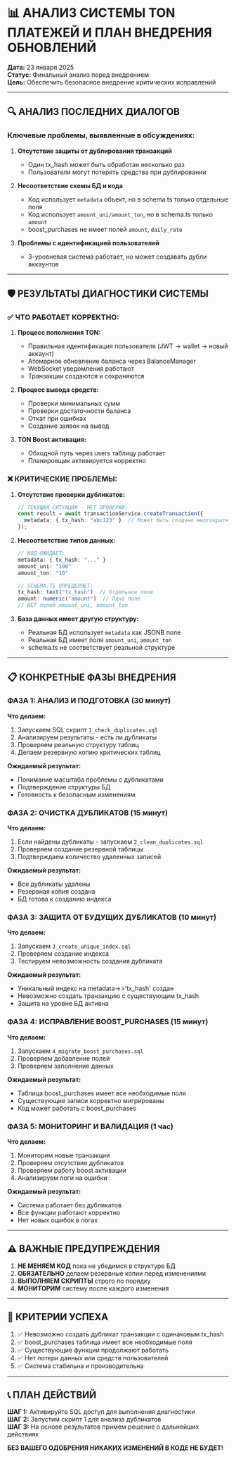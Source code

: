 # 📊 АНАЛИЗ СИСТЕМЫ TON ПЛАТЕЖЕЙ И ПЛАН ВНЕДРЕНИЯ ОБНОВЛЕНИЙ

**Дата:** 23 января 2025  
**Статус:** Финальный анализ перед внедрением  
**Цель:** Обеспечить безопасное внедрение критических исправлений  

---

## 🔍 АНАЛИЗ ПОСЛЕДНИХ ДИАЛОГОВ

### Ключевые проблемы, выявленные в обсуждениях:

1. **Отсутствие защиты от дублирования транзакций**
   - Один tx_hash может быть обработан несколько раз
   - Пользователи могут потерять средства при дублировании

2. **Несоответствие схемы БД и кода**
   - Код использует `metadata` объект, но в schema.ts только отдельные поля
   - Код использует `amount_uni/amount_ton`, но в schema.ts только `amount`
   - boost_purchases не имеет полей `amount`, `daily_rate`

3. **Проблемы с идентификацией пользователей**
   - 3-уровневая система работает, но может создавать дубли аккаунтов

---

## 🛡️ РЕЗУЛЬТАТЫ ДИАГНОСТИКИ СИСТЕМЫ

### ✅ ЧТО РАБОТАЕТ КОРРЕКТНО:

1. **Процесс пополнения TON:**
   - Правильная идентификация пользователя (JWT → wallet → новый аккаунт)
   - Атомарное обновление баланса через BalanceManager
   - WebSocket уведомления работают
   - Транзакции создаются и сохраняются

2. **Процесс вывода средств:**
   - Проверки минимальных сумм
   - Проверки достаточности баланса
   - Откат при ошибках
   - Создание заявок на вывод

3. **TON Boost активация:**
   - Обходной путь через users таблицу работает
   - Планировщик активируется корректно

### ❌ КРИТИЧЕСКИЕ ПРОБЛЕМЫ:

1. **Отсутствие проверки дубликатов:**
   ```typescript
   // ТЕКУЩАЯ СИТУАЦИЯ - НЕТ ПРОВЕРКИ:
   const result = await transactionService.createTransaction({
     metadata: { tx_hash: "abc123" }  // Может быть создано многократно!
   });
   ```

2. **Несоответствие типов данных:**
   ```typescript
   // КОД ОЖИДАЕТ:
   metadata: { tx_hash: "..." }
   amount_uni: "100"
   amount_ton: "10"
   
   // SCHEMA.TS ОПРЕДЕЛЯЕТ:
   tx_hash: text("tx_hash")  // Отдельное поле
   amount: numeric("amount")  // Одно поле
   // НЕТ полей amount_uni, amount_ton
   ```

3. **База данных имеет другую структуру:**
   - Реальная БД использует `metadata` как JSONB поле
   - Реальная БД имеет поля `amount_uni`, `amount_ton`
   - schema.ts не соответствует реальной структуре

---

## 📋 КОНКРЕТНЫЕ ФАЗЫ ВНЕДРЕНИЯ

### ФАЗА 1: АНАЛИЗ И ПОДГОТОВКА (30 минут)
**Что делаем:**
1. Запускаем SQL скрипт `1_check_duplicates.sql`
2. Анализируем результаты - есть ли дубликаты
3. Проверяем реальную структуру таблиц
4. Делаем резервную копию критических таблиц

**Ожидаемый результат:**
- Понимание масштаба проблемы с дубликатами
- Подтверждение структуры БД
- Готовность к безопасным изменениям

### ФАЗА 2: ОЧИСТКА ДУБЛИКАТОВ (15 минут)
**Что делаем:**
1. Если найдены дубликаты - запускаем `2_clean_duplicates.sql`
2. Проверяем создание резервной таблицы
3. Подтверждаем количество удаленных записей

**Ожидаемый результат:**
- Все дубликаты удалены
- Резервная копия создана
- БД готова к созданию индекса

### ФАЗА 3: ЗАЩИТА ОТ БУДУЩИХ ДУБЛИКАТОВ (10 минут)
**Что делаем:**
1. Запускаем `3_create_unique_index.sql`
2. Проверяем создание индекса
3. Тестируем невозможность создания дубликата

**Ожидаемый результат:**
- Уникальный индекс на metadata->>'tx_hash' создан
- Невозможно создать транзакцию с существующим tx_hash
- Защита на уровне БД активна

### ФАЗА 4: ИСПРАВЛЕНИЕ BOOST_PURCHASES (15 минут)
**Что делаем:**
1. Запускаем `4_migrate_boost_purchases.sql`
2. Проверяем добавление полей
3. Проверяем заполнение данных

**Ожидаемый результат:**
- Таблица boost_purchases имеет все необходимые поля
- Существующие записи корректно мигрированы
- Код может работать с boost_purchases

### ФАЗА 5: МОНИТОРИНГ И ВАЛИДАЦИЯ (1 час)
**Что делаем:**
1. Мониторим новые транзакции
2. Проверяем отсутствие дубликатов
3. Проверяем работу boost активации
4. Анализируем логи на ошибки

**Ожидаемый результат:**
- Система работает без дубликатов
- Все функции работают корректно
- Нет новых ошибок в логах

---

## ⚠️ ВАЖНЫЕ ПРЕДУПРЕЖДЕНИЯ

1. **НЕ МЕНЯЕМ КОД** пока не убедимся в структуре БД
2. **ОБЯЗАТЕЛЬНО** делаем резервные копии перед изменениями
3. **ВЫПОЛНЯЕМ СКРИПТЫ** строго по порядку
4. **МОНИТОРИМ** систему после каждого изменения

---

## 🎯 КРИТЕРИИ УСПЕХА

1. ✅ Невозможно создать дубликат транзакции с одинаковым tx_hash
2. ✅ boost_purchases таблица имеет все необходимые поля
3. ✅ Существующие функции продолжают работать
4. ✅ Нет потери данных или средств пользователей
5. ✅ Система стабильна и производительна

---

## 📞 ПЛАН ДЕЙСТВИЙ

**ШАГ 1:** Активируйте SQL доступ для выполнения диагностики  
**ШАГ 2:** Запустим скрипт 1 для анализа дубликатов  
**ШАГ 3:** На основе результатов примем решение о дальнейших действиях  

**БЕЗ ВАШЕГО ОДОБРЕНИЯ НИКАКИХ ИЗМЕНЕНИЙ В КОДЕ НЕ БУДЕТ!**